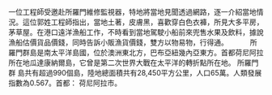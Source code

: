 一位工程師受邀赴所羅門維修監視器，特地將當地見聞透過網路，逐一介紹當地情況。這位郭姓工程師指出，當地土著，皮膚黑，喜歡穿白色衣褲，所見大多平房，茅草屋。在港口遠洋漁船工作，不時看到當地駕駛小船前來兜售水果及飲料，據說漁船估價貨品價錢，同時告訴小販漁貨價錢，雙方以物易物，行得通。           所羅門群島是南太平洋島國，位於澳洲東北方，巴布亞紐幾內亞東方。首都荷尼阿拉所在地瓜達康納爾島，它曾是第二次世界大戰在太平洋的轉折點所在地。 所羅門群 島共有超過990個島，陸地總面積共有28,450平方公里，人口65萬。人類發展指數為0.567。首都： 荷尼阿拉市。